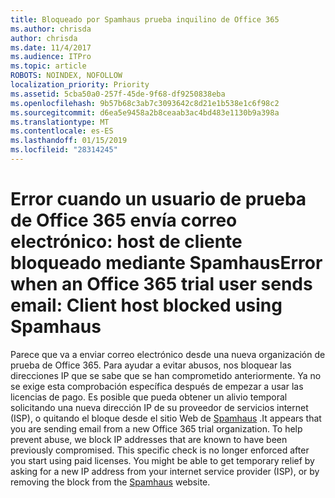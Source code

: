 ```yaml
---
title: Bloqueado por Spamhaus prueba inquilino de Office 365
ms.author: chrisda
author: chrisda
ms.date: 11/4/2017
ms.audience: ITPro
ms.topic: article
ROBOTS: NOINDEX, NOFOLLOW
localization_priority: Priority
ms.assetid: 5cba50a0-257f-45de-9f68-df9250838eba
ms.openlocfilehash: 9b57b68c3ab7c3093642c8d21e1b538e1c6f98c2
ms.sourcegitcommit: d6ea5e9458a2b8ceaab3ac4bd483e1130b9a398a
ms.translationtype: MT
ms.contentlocale: es-ES
ms.lasthandoff: 01/15/2019
ms.locfileid: "28314245"
---
```

# <a name="error-when-an-office-365-trial-user-sends-email-client-host-blocked-using-spamhaus"></a><span data-ttu-id="8dde8-102">Error cuando un usuario de prueba de Office 365 envía correo electrónico: host de cliente bloqueado mediante Spamhaus</span><span class="sxs-lookup"><span data-stu-id="8dde8-102">Error when an Office 365 trial user sends email: Client host blocked using Spamhaus</span></span>

<span data-ttu-id="8dde8-p101">Parece que va a enviar correo electrónico desde una nueva organización de prueba de Office 365. Para ayudar a evitar abusos, nos bloquear las direcciones IP que se sabe que se han comprometido anteriormente. Ya no se exige esta comprobación específica después de empezar a usar las licencias de pago. Es posible que pueda obtener un alivio temporal solicitando una nueva dirección IP de su proveedor de servicios internet (ISP), o quitando el bloque desde el sitio Web de [Spamhaus](https://go.microsoft.com/fwlink/p/?linkid=123245) .</span><span class="sxs-lookup"><span data-stu-id="8dde8-p101">It appears that you are sending email from a new Office 365 trial organization. To help prevent abuse, we block IP addresses that are known to have been previously compromised. This specific check is no longer enforced after you start using paid licenses. You might be able to get temporary relief by asking for a new IP address from your internet service provider (ISP), or by removing the block from the [Spamhaus](https://go.microsoft.com/fwlink/p/?linkid=123245) website.</span></span> 
  

